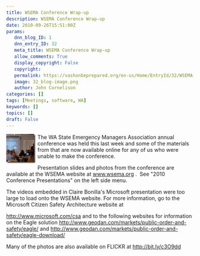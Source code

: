 ```yaml
---
title: WSEMA Conference Wrap-up
description: WSEMA Conference Wrap-up
date: 2010-09-26T15:51:00Z
params:
   dnn_blog_ID: 1
   dnn_entry_ID: 32
   meta_title: WSEMA Conference Wrap-up
   allow_comments: True
   display_copyright: False
   copyright: 
   permalink: https://vashonbeprepared.org/en-us/Home/EntryId/32/WSEMA-Conference-Wrap-up
   image: 32_blog-image.png
   author: John Cornelison
categories: []
tags: [Meetings, software, WA]
keywords: []
topics: []
draft: False
---
```


<p><a href="/images/dnnBlog/1/32/WLW-WSEMAConferenceWrapup_7C83-5016559065_d11248d61e_s_2.jpg"><img title="5016559065_d11248d61e_s" border="0" alt="5016559065_d11248d61e_s" align="left" width="79" height="79" style="border-bottom: 0px; border-left: 0px; margin: 0px 5px 5px 0px; display: inline; border-top: 0px; border-right: 0px" src="/images/dnnBlog/1/32/WLW-WSEMAConferenceWrapup_7C83-5016559065_d11248d61e_s_thumb.jpg" /></a> The WA State Emergency Managers Association annual conference was held this last week and some of the materials from that are now available online for any of us who were unable to make the conference.</p>
<p>Presentation slides and photos from the conference are available at the WSEMA website at <a href="http://www.wsema.org">www.wsema.org</a> .&#160; See "2010 Conference Presentations" on the left side menu.</p>
<p>The videos embedded in Claire Bonilla's Microsoft presentation were too large to load onto the WSEMA website. For more information, go to the Microsoft Citizen Safety Architecture website at&#160;</p>
<p><a href="http://www.microsoft.com/csa">http://www.microsoft.com/csa</a> and to the following websites for information on the Eagle solution <a href="http://www.geodan.com/markets/public-order-and-safety/eagle/">http://www.geodan.com/markets/public-order-and-safety/eagle/</a> and <a href="http://www.geodan.com/markets/public-order-and-safety/eagle-download/">http://www.geodan.com/markets/public-order-and-safety/eagle-download/</a></p>
<p>Many of the photos are also available on FLICKR at <a href="http://bit.ly/c3O9dd">http://bit.ly/c3O9dd</a></p>
